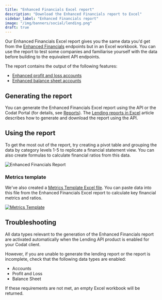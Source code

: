 ```yaml
---
title: "Enhanced Financials Excel report"
description: "Download the Enhanced Financials report to Excel"
sidebar_label: "Enhanced Financials report"
image: "/img/banners/social/lending.png"
draft: true
---
```


Our Enhanced Financials Excel report gives you the same data you'd get from the [Enhanced Financials](/lending/enhanced-financials/overview) endpoints but in an Excel workbook.  You can use the report to test some companies and familiarise yourself with the data before building to the equivalent API endpoints.

The report contains the output of the following features:

- [Enhanced profit and loss accounts](/lending-api#/operations/get-accounts-for-enhanced-profit-and-loss)
- [Enhanced balance sheet accounts](/lending-api#/operations/get-accounts-for-enhanced-balance-sheet)

## Generating the report

You can generate the Enhanced Financials Excel report using the API or the Codat Portal (for details, see [Reports](/lending/portal/overview#reports)). The [Lending reports in Excel](/lending/excel/overview) article describes how to generate and download the report using the API.

## Using the report

To get the most out of the report, try creating a pivot table and grouping the data by category levels 1-5 to replicate a financial statement view.  You can also create formulas to calculate financial ratios from this data.

![Enhanced Financials Report](/img/lending/enhanced-financials.png "Enhanced Financials Report")

### Metrics template

We've also created a [Metrics Template Excel file](/documents/assess-metrics.xlsx).  You can paste data into this file from the Enhanced Financials Excel report to calculate key financial metrics and ratios.

[![Metrics Template](/img/lending/metrics-template.png "Metrics Template")](/documents/assess-metrics.xlsx)

## Troubleshooting

All data types relevant to the generation of the Enhanced Financials report are activated automatically when the Lending API product is enabled for your Codat client.

However, if you are unable to generate the lending report or the report is incomplete, check that the following data types are enabled:

- Accounts
- Profit and Loss
- Balance Sheet

If these requirements are not met, an empty Excel workbook will be returned.
